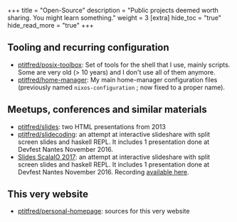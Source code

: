 +++
title = "Open-Source"
description = "Public projects deemed worth sharing. You might learn something."
weight = 3
[extra]
hide_toc = "true"
hide_read_more = "true"
+++

## Tooling and recurring configuration

- [ptitfred/posix-toolbox](https://github.com/ptitfred/posix-toolbox): Set of tools for the shell that I use, mainly scripts. Some are very old (> 10 years) and I don't use all of them anymore.
- [ptitfred/home-manager](https://github.com/ptitfred/home-manager): My main home-manager configuration files (previously named `nixos-configuration` ; now fixed to a proper name).

## Meetups, conferences and similar materials

- [ptitfred/slides](https://github.com/ptitfred/slides): two HTML presentations from 2013
- [ptitfred/slidecoding](https://github.com/ptitfred/slidecoding): an attempt at interactive slideshare with split screen slides and haskell REPL. It includes 1 presentation done at Devfest Nantes November 2016.
- [Slides ScalaIO 2017](https://github.com/ptitfred/slides-scalaio-2017): an attempt at interactive slideshare with split screen slides and haskell REPL. It includes 1 presentation done at Devfest Nantes November 2016. Recording [available here](@/tutorials-and-conferences/2017-11-02_haskell-in-production-scalaio.md).

## This very website

- [ptitfred/personal-homepage](https://github.com/ptitfred/personal-homepage): sources for this very website
